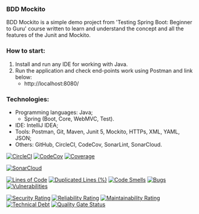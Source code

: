 ### BDD Mockito
BDD Mockito is a simple demo project from 'Testing Spring Boot: Beginner to Guru' course written to learn and understand the concept and all the features of the Junit and Mockito.



### How to start:
1. Install and run any IDE for working with Java.
2. Run the application and check end-points work using Postman and link below:
    - http://localhost:8080/



### Technologies:
- Programming languages: Java;
   - Spring (Boot, Core, WebMVC, Test).
- IDE: IntelliJ IDEA;
- Tools: Postman, Git, Maven, Junit 5, Mockito, HTTPs, XML, YAML, JSON;
- Others: GitHub, CircleCI, CodeCov, SonarLint, SonarCloud.

[![CircleCI](https://dl.circleci.com/status-badge/img/gh/Crazy-pro/bdd-mockito/tree/master.svg?style=svg)](https://dl.circleci.com/status-badge/redirect/gh/Crazy-pro/bdd-mockito/tree/master)
[![CodeCov](https://codecov.io/gh/Crazy-pro/bdd-mockito/branch/master/graph/badge.svg?token=QkZkaGezVi)](https://codecov.io/gh/Crazy-pro/bdd-mockito)
[![Coverage](https://sonarcloud.io/api/project_badges/measure?project=Crazy-pro_bdd-mockito&metric=coverage)](https://sonarcloud.io/summary/new_code?id=Crazy-pro_bdd-mockito)

[![SonarCloud](https://sonarcloud.io/images/project_badges/sonarcloud-black.svg)](https://sonarcloud.io/summary/new_code?id=Crazy-pro_bdd-mockito)

[![Lines of Code](https://sonarcloud.io/api/project_badges/measure?project=Crazy-pro_bdd-mockito&metric=ncloc)](https://sonarcloud.io/summary/new_code?id=Crazy-pro_bdd-mockito)
[![Duplicated Lines (%)](https://sonarcloud.io/api/project_badges/measure?project=Crazy-pro_bdd-mockito&metric=duplicated_lines_density)](https://sonarcloud.io/summary/new_code?id=Crazy-pro_bdd-mockito)
[![Code Smells](https://sonarcloud.io/api/project_badges/measure?project=Crazy-pro_bdd-mockito&metric=code_smells)](https://sonarcloud.io/summary/new_code?id=Crazy-pro_bdd-mockito)
[![Bugs](https://sonarcloud.io/api/project_badges/measure?project=Crazy-pro_bdd-mockito&metric=bugs)](https://sonarcloud.io/summary/new_code?id=Crazy-pro_bdd-mockito)
[![Vulnerabilities](https://sonarcloud.io/api/project_badges/measure?project=Crazy-pro_bdd-mockito&metric=vulnerabilities)](https://sonarcloud.io/summary/new_code?id=Crazy-pro_bdd-mockito)

[![Security Rating](https://sonarcloud.io/api/project_badges/measure?project=Crazy-pro_bdd-mockito&metric=security_rating)](https://sonarcloud.io/summary/new_code?id=Crazy-pro_bdd-mockito)
[![Reliability Rating](https://sonarcloud.io/api/project_badges/measure?project=Crazy-pro_bdd-mockito&metric=reliability_rating)](https://sonarcloud.io/summary/new_code?id=Crazy-pro_bdd-mockito)
[![Maintainability Rating](https://sonarcloud.io/api/project_badges/measure?project=Crazy-pro_bdd-mockito&metric=sqale_rating)](https://sonarcloud.io/summary/new_code?id=Crazy-pro_bdd-mockito)
[![Technical Debt](https://sonarcloud.io/api/project_badges/measure?project=Crazy-pro_bdd-mockito&metric=sqale_index)](https://sonarcloud.io/summary/new_code?id=Crazy-pro_bdd-mockito)
[![Quality Gate Status](https://sonarcloud.io/api/project_badges/measure?project=Crazy-pro_bdd-mockito&metric=alert_status)](https://sonarcloud.io/summary/new_code?id=Crazy-pro_bdd-mockito)